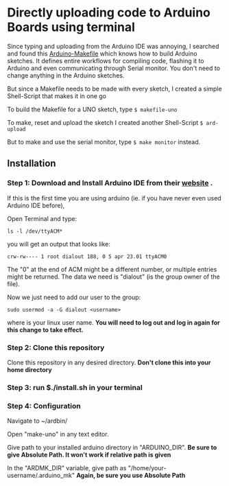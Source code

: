 # Directly uploading code to Arduino Boards using terminal
Since typing and uploading from the Arduino IDE was annoying, I searched and found this [Arduino-Makefile](https://github.com/sudar/Arduino-Makefile) which knows how to build Arduino sketches. It defines entire workflows for compiling code, flashing it to Arduino and even communicating through Serial monitor. You don't need to change anything in the Arduino sketches.

But since a Makefile needs to be made with every sketch, I created a simple Shell-Script that makes it in one go

To build the Makefile for a UNO sketch, type 
`$ makefile-uno`

To make, reset and upload the sketch I created another Shell-Script
`$ ard-upload`

But to make and use the serial monitor, type
`$ make monitor`
instead.

## Installation


### Step 1: Download and Install Arduino IDE from their [website](https://www.arduino.cc/en/Main/Software) .

If this is the first time you are using arduino (ie. if you have never even used Arduino IDE before),

Open Terminal and type:

`ls -l /dev/ttyACM*`

you will get an output that looks like:

`crw-rw---- 1 root dialout 188, 0 5 apr 23.01 ttyACM0`

The "0" at the end of ACM might be a different number, or multiple entries might be returned. The data we need is "dialout" (is the group owner of the file).

Now we just need to add our user to the group:

`sudo usermod -a -G dialout <username>`

where <username> is your linux user name. 
**You will need to log out and log in again for this change to take effect.**

### Step 2: Clone this repository

Clone this repository in any desired directory.
**Don't clone this into your home directory**

### Step 3: run $./install.sh in your terminal


### Step 4: Configuration

Navigate to ~/ardbin/  

Open "make-uno" in any text editor.

Give path to your installed arduino directory in "ARDUINO_DIR".
**Be sure to give Absolute Path. It won't work if relative path is given**

In the "ARDMK_DIR" variable, give path as "/home/your-username/.arduino_mk"
**Again, be sure you use Absolute Path**